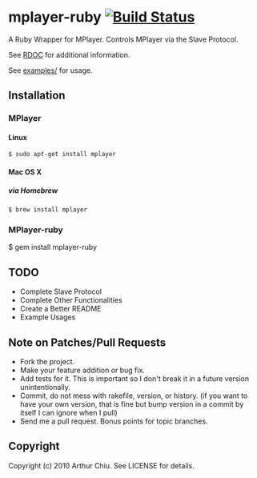 # mplayer-ruby [![Build Status](https://travis-ci.org/petems/mplayer-ruby.svg?branch=master)](https://travis-ci.org/petems/mplayer-ruby)

A Ruby Wrapper for MPlayer. Controls MPlayer via the Slave Protocol.

See [RDOC](http://mplayer-ruby.rubyforge.org/mplayer-ruby/index.html) for additional information.

See [examples/](http://github.com/petems/mplayer-ruby/tree/master/examples/) for usage.


## Installation


### MPlayer

#### Linux

    $ sudo apt-get install mplayer
    
#### Mac OS X

##### via Homebrew

    $ brew install mplayer
    
### MPlayer-ruby

   $ gem install mplayer-ruby


## TODO
* Complete Slave Protocol 
* Complete Other Functionalities 
* Create a Better README
* Example Usages

## Note on Patches/Pull Requests
 
* Fork the project.
* Make your feature addition or bug fix.
* Add tests for it. This is important so I don't break it in a
  future version unintentionally.
* Commit, do not mess with rakefile, version, or history.
  (if you want to have your own version, that is fine but bump version in a commit by itself I can ignore when I pull)
* Send me a pull request. Bonus points for topic branches.

## Copyright

Copyright (c) 2010 Arthur Chiu. See LICENSE for details.
